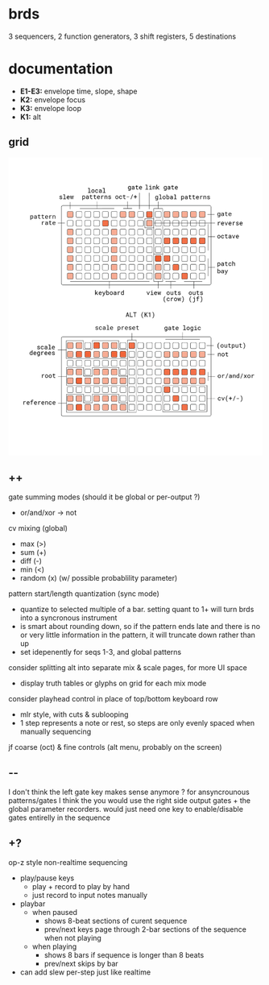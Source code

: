 # brds

3 sequencers, 2 function generators, 3 shift registers, 5 destinations

# documentation

- **E1-E3:** envelope time, slope, shape
- **K2:** envelope focus
- **K3:** envelope loop
- **K1:** alt

## grid

![brds grid docs](doc/brds.png)

## ++

gate summing modes (should it be global or per-output ?)
- or/and/xor -> not

cv mixing (global)
- max (>)
- sum (+)
- diff (-)
- min (<)
- random (x) (w/ possible probablility parameter)

pattern start/length quantization (sync mode)
- quantize to selected multiple of a bar. setting quant to 1+ will turn brds into a syncronous instrument
- is smart about rounding down, so if the pattern ends late and there is no or very little information in the pattern, it will truncate down rather than up
- set idepenently for seqs 1-3, and global patterns

consider splitting alt into separate mix & scale pages, for more UI space
- display truth tables or glyphs on grid for each mix mode 

consider playhead control in place of top/bottom keyboard row
- mlr style, with cuts & sublooping
- 1 step represents a note or rest, so steps are only evenly spaced when manually sequencing

jf coarse (oct) & fine controls (alt menu, probably on the screen)

## --

I don't think the left gate key makes sense anymore ? for ansyncrounous patterns/gates I think the you would use the right side output gates + the global parameter recorders. would just need one key to enable/disable gates entirelly in the sequence

## +?

op-z style non-realtime sequencing
- play/pause keys
  - play + record to play by hand
  - just record to input notes manually
- playbar
  - when paused 
    - shows 8-beat sections of curent sequence
    - prev/next keys page through 2-bar sections of the sequence when not playing
  - when playing
    - shows 8 bars if sequence is longer than 8 beats
    - prev/next skips by bar
- can add slew per-step just like realtime
